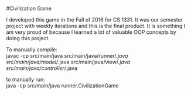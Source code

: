 #Civilization Game

I developed this game in the Fall of 2016 for CS 1331. It was our semester project with weekly iterations and this is the final product. It is something I am very proud of because I learned a lot of valuable OOP concepts by doing this project. <br>

To manually compile: <br>
javac -cp src/main/java src/main/java/runner/*.java src/main/java/model/*.java src/main/java/view/*.java src/main/java/controller/*.java

to manually run: <br>
java -cp src/main/java runner.CivilizationGame
